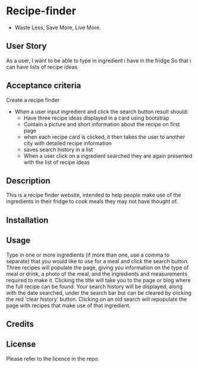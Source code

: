 # Recipe-finder

- Waste Less, Save More, Live More.

## User Story

As a user,
I want to be able to type in ingredient i have in the fridge
So that i can have lists of recipe ideas

## Acceptance criteria

Create a recipe finder

- When a user input ingredient and click the search button result should:
  - Have three recipe ideas displayed in a card using bootstrap
  - Contain a picture and short information about the recipe on first page
  - when each recipe card is clicked, it then takes the user to another city with detailed recipe information
  - saves search history in a list
  - When a user click on a ingredient searched they are again presented with the list of recipe ideas

## Description

This is a recipe finder website, intended to help people make use of the ingredients in their fridge to cook meals they may not have thought of. 

## Installation

## Usage

Type in one or more ingredients (if more than one, use a comma to separate) that you would like to use for a meal and click the search button. Three recipes will populate the page, giving you information on the type of meal or drink, a photo of the meal, and the ingredients and measurements required to make it. Clicking the title will take you to the page or blog where the full recipe can be found. Your search history will be displayed, along with the date searched, under the search bar but can be cleared by clicking the red 'clear history' button. Clicking on an old search will repopulate the page with recipes that make use of that ingredient. 

## Credits

## License

Please refer to the licence in the repo. 